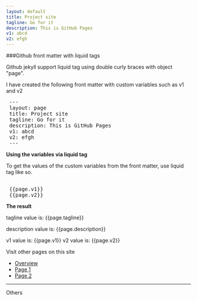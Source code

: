 ```yaml
---
layout: default
title: Project site
tagline: Go for it 
description: This is GitHub Pages
v1: abcd
v2: efgh
---
```



###Github front matter with liquid tags

Github jekyll support liquid tag using double curly braces with object "page".

I have created the following front matter with custom variables such as v1 and v2

<pre>
 ---
 layout: page
 title: Project site
 tagline: Go for it 
 description: This is GitHub Pages
 v1: abcd
 v2: efgh
 ---
</pre>

**Using the variables via liquid tag**

To get the values of the custom variables from the front matter, use liquid tag like so. 

<pre> 
 {{page.v1}}
 {{page.v2}}
</pre>


**The result**

tagline value is: {{page.tagline}}

description value is: {{page.description}}

v1 value is: {{page.v1}}
v2 value is: {{page.v2}}


Visit other pages on this site

- [Overview](pages/overview.html)
- [Page 1](pages/page1.html)
- [Page 2](pages/page2.html)


---

Others


